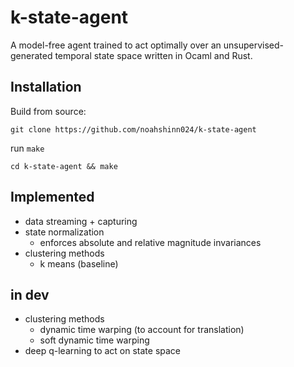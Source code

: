 # k-state-agent
A model-free agent trained to act optimally over an unsupervised-generated temporal state space written in Ocaml and Rust.

## Installation
Build from source:
```
git clone https://github.com/noahshinn024/k-state-agent
```
run `make`
```
cd k-state-agent && make
```

## Implemented
  - data streaming + capturing
  - state normalization
    - enforces absolute and relative magnitude invariances
  - clustering methods
    - k means (baseline)

## in dev
  - clustering methods
    - dynamic time warping (to account for translation)
    - soft dynamic time warping
  - deep q-learning to act on state space
